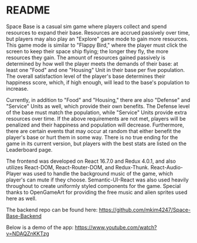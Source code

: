 # README
Space Base is a casual sim game where players collect and spend resources to expand their base. Resources are accrued passively over time, but players may also play an "Explore" game mode to gain more resources. This game mode is similar to "Flappy Bird," where the player must click the screen to keep their space ship flying; the longer they fly, the more resources they gain. The amount of resources gained passively is determined by how well the player meets the demands of their base: at least one "Food" and one "Housing" Unit in their base per five population. The overall satisfaction level of the player's base determines their happiness score, which, if high enough, will lead to the base's population to increase.

Currently, in addition to "Food" and "Housing," there are also "Defense" and "Service" Units as well, which provide their own benefits. The Defense level of the base must match the population, while "Service" Units provide extra resources over time. If the above requirements are not met, players will be penalized and their happiness and population will decrease. Furthermore, there are certain events that may occur at random that either benefit the player's base or hurt them in some way. There is no true ending for the game in its current version, but players with the best stats are listed on the Leaderboard page.

The frontend was developed on React 16.7.0 and Redux 4.0.1, and also utilizes React-DOM, React-Router-DOM, and Redux-Thunk. React-Audio-Player was used to handle the background music of the game, which player's can mute if they choose. Semantic-UI-React was also used heavily throughout to create uniformly styled components for the game. Special thanks to OpenGameArt for providing the free music and alien sprites used here as well.

The backend repo can be found here:
https://github.com/mkim4247/Space-Base-Backend

Below is a demo of the app:
https://www.youtube.com/watch?v=NDAQZnKKTzg
